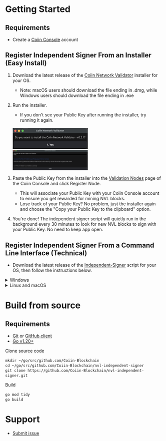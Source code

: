 # Getting Started

## Requirements
* Create a [Coiin Console](https://coiin.io/console) account

## Register Independent Signer From an Installer (Easy Install)

1. Download the latest release of the [Coiin Network Validator](https://github.com/Coiin-Blockchain/nvl-independent-signer/releases) installer for your OS.
   - Note: macOS users should download the file ending in .dmg, while Windows users should download the file ending in .exe
  
2. Run the installer. 
    - If you don't see your Public Key after running the installer, try running it again.
    <br>
    <img src = "/assets/installer.png" width=50% height=50%>
    <img src = "/assets/installcomplete.png" width=50% height=50%>
   
3. Paste the Public Key from the installer into the [Validation Nodes](https://coiin.io/console/verificationnodes) page of the Coiin Console and click Register Node. 
   - This will associate your Public Key with your Coiin Console account to ensure you get rewarded for mining NVL blocks.
   - Lose track of your Public Key? No problem, just the installer again and choose the "Copy your Public Key to the clipboard" option.
4. You're done! The independent signer script will quietly run in the background every 30 minutes to look for new NVL blocks to sign with your Public Key. No need to keep app open.

## Register Independent Signer From a Command Line Interface (Technical)

* Download the latest release of the [Independent-Signer](https://github.com/Coiin-Blockchain/nvl-independent-signer/releases) script for your OS, then follow the instructions below.

<details>

<summary>Windows</summary>

### Windows Installation Instructions

1. From the terminal, navigate to the folder where you downloaded the file and execute the independent signer script. The first time will generate a new signing key. Once the new signing key is generated, the Public Key will be printed to the terminal. Copy the Public Key.

2. Navigate to the [Register an Independent Node](https://coiin.io/console/verificationnodes) section on the Network Validation Layer Nodes page of the Coiin Console. Paste the Public Key printed in the terminal window from Step 1 into the "Enter Public Key" text box and click the "Register Node" button.

3. After the signing key is generated and the public key is saved to your Coiin Console account, you can run `independent-signer` from the terminal at any time to sign the latest NVL Proxy block and post it to the NVL Proxy.
    - Note: to make this easy, it is recommended to set up a cron job to execute the `independent-signer` script once every 30 minutes.

Your Public and Signing Keys are saved in:

    C:\Users\<Username>\AppData\Roaming\coiin\nvl\independent-signer

</details>

<details>

<summary>Linux and macOS</summary>

### Linux and macOS Installation Instructions

1. From a web browser, download the Independent Signer script by navigating to: https://github.com/Coiin-Blockchain/nvl-independent-signer/releases
    - Select the script for your computer, e.g. _independent-signer_darwin_amd64_ for macOS users or __independent-signer_linux_amd64_ for Linux users
    - Save this to a preferred location where it won’t be deleted.

2. Open a new Terminal window (Terminal can be found in the Applications > Utilities folder)
    - Navigate to the directory where you saved the script by typing
      
        ```
        cd [the_filepath_you_saved_the_script_to]
        ```
        
    - Or if you're unsure of where to locate the file path you can simply drag and drop the file onto the Terminal and the file path will be shown.
    - Execute the script by typing the filename and pressing return, e.g.

            independent-signer_darwin_amd64

        - Note: if you receive an error, you may need to re-permission the script as an executable file by typing:

            ```
            chmod +x independent-signer_darwin_amd64 
            ```
            and then continue by re-executing step 2a. 
        - Or on macOS, you may need to allow the file to be opened by selecting the Apple menu  > System Settings, then click Privacy & Security in the sidebar. (You may need to scroll down.)
          Open Privacy & Security settings. Go to Security, click the pop-up menu next to “Allow applications downloaded from,” then choose the sources from which you’ll allow software to be installed:
    - The script will run, generating a Public Key, and will attempt to sign an NVL block, but will fail - that’s ok! You’ll fix that in just a moment by registering your Public Key to your Coiin Console account. For now, just copy the Public Key generated by the script.
    
3. From a web browser, log into the Coiin Console by navigating to: https://coiin.io/console/
    - Navigate to the Validation Nodes page from the menu
    - Under Independent Node Status, paste the Public Key value from your Terminal window into the field “Enter Public Key (generated from NVL script)”
    - Click the Register Node button, accept the Terms of Use, and you should see the Node Identity status update to Registered.


4. You’re almost done! Now you just need to run a cron job so that the Independent Signer script automatically runs every 30 minutes and signs each new block created by the NVL. Navigate back to your Terminal window from earlier.

    - Type this command:
        ```
        crontab -e
        ```
    - This will open the cron editor. Now type  (shift i), to enter insert mode or vim editor where you can then type the command:
        ```
        */30 * * * * [the_filepath_you_saved_the_script_to]
        ```
        Or if you're unsure of where to locate the file path you can simply drag and drop the file onto the Terminal and the file path will be shown. Make sure you use a space between the last asterisk and file name when you drop the file in.

    - If you're not in command mode (where you can type commands directly into vim), press the Esc key on your keyboard. This ensures you're in command mode.
Type the following and press return to save and close the cron editor
        ```
        :wq
        ```
        (The :wq command is a combination of two commands: :w (which saves the changes) and :q (which quits the editor).


5. That’s it! Now your computer will run the Independent Signer script every 30 minutes, fetching and signing the most recent NVL block from the Coiin blockchain. You can see the latest block that was signed on your coiin console account.

Note: if you lose access to your Coiin Console account and need to reset your password, you will also need to re-register your independent node by first clearing the contents of ~/.config/coiin/nvl/independent-signer
and return to Step 2 of the process above to create a new Public Key for your Independent node.

To verify if your crontab is functioning, type this command:

```
crontab -l
```

It should read something similar to: 

```
*30/* * * * /Users/~/[the_filepath_you_saved_the_script_to]/independent-signer_darwin_amd64
```

Your Public and Signing Keys are saved in:

    # Linux/Mac
    ~/.config/coiin/nvl/independent-signer

</details>

# Build from source

## Requirements
* [Git](https://git-scm.com/) or [GitHub client](https://desktop.github.com/)
* [Go v1.20+](https://go.dev/dl/)


Clone source code

    mkdir ~/go/src/github.com/Coiin-Blockchain
    cd ~/go/src/github.com/Coiin-Blockchain/nvl-independent-signer
    git clone https://github.com/Coiin-Blockchain/nvl-independent-signer.git

Build

    go mod tidy
    go build

# Support

* [Submit issue](https://github.com/Coiin-Blockchain/nvl-independent-signer/issues)
